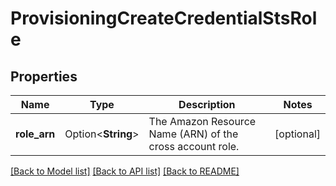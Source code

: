 # ProvisioningCreateCredentialStsRole

## Properties

Name | Type | Description | Notes
------------ | ------------- | ------------- | -------------
**role_arn** | Option<**String**> | The Amazon Resource Name (ARN) of the cross account role. | [optional]

[[Back to Model list]](../README.md#documentation-for-models) [[Back to API list]](../README.md#documentation-for-api-endpoints) [[Back to README]](../README.md)


